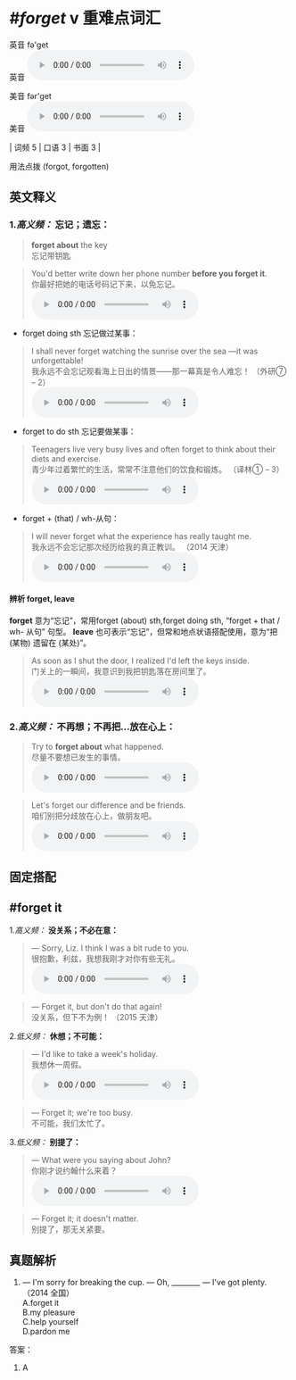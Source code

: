 # ***\#forget*** v  重难点词汇
英音 fə'ɡet  
英音
<audio src="./media/forget-B.aac" controls="controls"></audio>

美音 fər'ɡet  
美音
<audio src="./media/forget.aac" controls="controls"></audio>



| 词频 5 | 口语 3 | 书面 3 |  

用法点拨  (forgot, forgotten)

英文释义
---
### 1.*高义频：* **忘记；遗忘：**  

 > **forget about** the key   
 > 忘记带钥匙    

 > You'd better write down her phone number **before you forget it**.  
 > 你最好把她的电话号码记下来，以免忘记。    
<audio src="./media/You’d better write 317补录_AAC.aac" controls="controls"></audio>

- forget doing sth 忘记做过某事：

 > I shall never forget watching the sunrise over the sea —it was unforgettable!  
 > 我永远不会忘记观看海上日出的情景——那一幕真是令人难忘！  （外研⑦ – 2）  
<audio src="./media/forget-2.aac" controls="controls"></audio>

- forget to do sth 忘记要做某事：

 > Teenagers live very busy lives and often forget to think about their diets and exercise.  
 > 青少年过着繁忙的生活，常常不注意他们的饮食和锻炼。  （译林① – 3）  
<audio src="./media/forget-3.aac" controls="controls"></audio>

- forget + (that) / wh-从句：

 > I will never forget what the experience has really taught me.  
 > 我永远不会忘记那次经历给我的真正教训。  （2014 天津）  
<audio src="./media/I will never forget 317补录_AAC.aac" controls="controls"></audio>

#### 辨析 forget, leave
  
**forget** 意为“忘记”，常用forget (about) sth,forget doing sth, “forget + that / wh- 从句” 句型。
**leave** 也可表示“忘记”，但常和地点状语搭配使用，意为“把 (某物) 遗留在 (某处)”。
 > As soon as I shut the door, I realized I'd left the keys inside.  
 > 门关上的一瞬间，我意识到我把钥匙落在房间里了。    
<audio src="./media/forget-7.aac" controls="controls"></audio>


### 2.*高义频：* **不再想；不再把...放在心上：**  

 > Try to **forget about** what happened.  
 > 尽量不要想已发生的事情。    
<audio src="./media/forget-8.aac" controls="controls"></audio>

 > Let's forget our difference and be friends.  
 > 咱们别把分歧放在心上，做朋友吧。    
<audio src="./media/forget-9.aac" controls="controls"></audio>


固定搭配
---
## \#forget it
1.*高义频：* **没关系；不必在意：**  

 > — Sorry, Liz. I think I was a bit rude to you.  
 > 很抱歉，利兹，我想我刚才对你有些无礼。    
<audio src="./media/forget51.aac" controls="controls"></audio>

 > — Forget it, but don't do that again!  
 > 没关系，但下不为例！  （2015 天津）  

2.*低义频：* **休想；不可能：**  

 > — I'd like to take a week's holiday.  
 > 我想休一周假。    
<audio src="./media/forget-11.aac" controls="controls"></audio>

 > — Forget it; we're too busy.  
 > 不可能，我们太忙了。    

3.*低义频：* **别提了：**  

 > — What were you saying about John?  
 > 你刚才说约翰什么来着？    
<audio src="./media/forget-12.aac" controls="controls"></audio>

 > — Forget it; it doesn't matter.  
 > 别提了，那无关紧要。    


真题解析
---
1.  — I'm sorry for breaking the cup. 
— Oh, ________ — I've got plenty.   （2014 全国）  
A.forget it  
B.my pleasure  
C.help yourself  
D.pardon me  

答案：
1. A  

